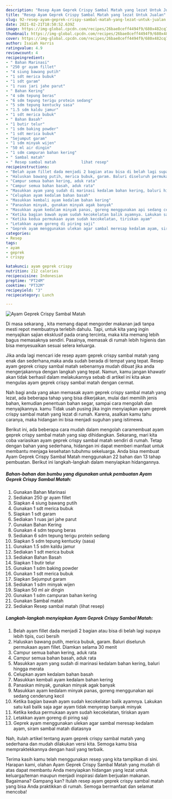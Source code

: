 ```yaml
---
description: "Resep Ayam Geprek Crispy Sambal Matah yang lezat Untuk Jualan"
title: "Resep Ayam Geprek Crispy Sambal Matah yang lezat Untuk Jualan"
slug: 92-resep-ayam-geprek-crispy-sambal-matah-yang-lezat-untuk-jualan
date: 2021-02-21T18:50:52.639Z
image: https://img-global.cpcdn.com/recipes/26bae8ceff4494f9/680x482cq70/ayam-geprek-crispy-sambal-matah-foto-resep-utama.jpg
thumbnail: https://img-global.cpcdn.com/recipes/26bae8ceff4494f9/680x482cq70/ayam-geprek-crispy-sambal-matah-foto-resep-utama.jpg
cover: https://img-global.cpcdn.com/recipes/26bae8ceff4494f9/680x482cq70/ayam-geprek-crispy-sambal-matah-foto-resep-utama.jpg
author: Isaiah Harris
ratingvalue: 4.9
reviewcount: 4
recipeingredient:
- " Bahan Marinasi"
- "250 gr ayam fillet"
- "4 siung bawang putih"
- "1 sdt merica bubuk"
- "1 sdt garam"
- "1 ruas jari jahe parut"
- " Bahan Kering"
- "4 sdm tepung beras"
- "6 sdm tepung terigu protein sedang"
- "5 sdm tepung kentucky sasa"
- "1.5 sdm kaldu jamur"
- "1 sdt merica bubuk"
- " Bahan Basah"
- "1 butir telur"
- "1 sdm baking powder"
- "1 sdt merica bubuk"
- "Sejumput garam"
- "1 sdm minyak wijen"
- "50 ml air dingin"
- "1 sdm campuran bahan kering"
- " Sambal matah"
- " Resep sambal matah           lihat resep"
recipeinstructions:
- "Belah ayam fillet dada menjadi 2 bagian atau bisa di belah lagi supaya lebih tipis, cuci bersih"
- "Haluskan bawang putih, merica bubuk, garam. Baluri diseluruh permukaan ayam fillet. Diamkan selama 30 menit"
- "Campur semua bahan kering, aduk rata"
- "Campur semua bahan basah, aduk rata"
- "Masukkan ayam yang sudah di marinasi kedalam bahan kering, baluri hingga merata"
- "Celupkan ayam kedalam bahan basah"
- "Masukkan kembali ayam kedalam bahan kering"
- "Panaskan minyak, gunakan minyak agak banyak"
- "Masukkan ayam kedalam minyak panas, goreng menggunakan api sedang cenderung kecil"
- "Ketika bagian bawah ayam sudah kecokelatan balik ayamnya. Lakukan satu kali balik saja agar ayam tidak menyerap banyak minyak"
- "Ketika kedua permukaan ayam sudah kecokelatan, tiriskan ayam"
- "Letakkan ayam goreng di piring saji"
- "Geprek ayam menggunakan ulekan agar sambal meresap kedalam ayam, siram sambal matah diatasnya"
categories:
- Resep
tags:
- ayam
- geprek
- crispy

katakunci: ayam geprek crispy 
nutrition: 212 calories
recipecuisine: Indonesian
preptime: "PT24M"
cooktime: "PT32M"
recipeyield: "3"
recipecategory: Lunch

---
```



![Ayam Geprek Crispy Sambal Matah](https://img-global.cpcdn.com/recipes/26bae8ceff4494f9/680x482cq70/ayam-geprek-crispy-sambal-matah-foto-resep-utama.jpg)

Di masa  sekarang , kita memang dapat mengorder makanan jadi tanpa mesti repot membuatnya terlebih dahulu. Tapi, untuk kita yang ingin menyajikan sajian eksklusif pada orang tercinta, maka kita memang lebih bagus memasaknya sendiri. Pasalnya, memasak di rumah lebih higienis dan bisa menyesuaikan sesuai selera keluarga.

Jika anda lagi mencari ide resep ayam geprek crispy sambal matah yang enak dan sederhana,maka anda sudah berada di tempat yang tepat. Resep ayam geprek crispy sambal matah  sebenarnya mudah dibuat jika anda mengerjakannya dengan langkah yang tepat. Namun, kamu jangan khawatir akan tidak berhasil dalam melakukannya 
sebab di artikel ini kita akan mengulas ayam geprek crispy sambal matah dengan cermat.  



Nah bagi anda yang akan memasak ayam geprek crispy sambal matah yang lezat, ada beberapa tahap yang bisa dikerjakan, mulai dari memilih jenis bahan, kemudian penentuan bahan segar, sampai cara mengolah dan menyajikannya. kamu Tidak usah pusing jika ingin menyiapkan ayam geprek crispy sambal matah yang lezat di rumah. Karena, asalkan kamu  tahu caranya, maka hidangan ini bisa menjadi suguhan yang istimewa.

Berikut ini, ada beberapa cara mudah dalam mengolah caramembuat ayam geprek crispy sambal matah yang siap dihidangkan. Sekarang, mari kita coba variasikan ayam geprek crispy sambal matah sendiri di rumah. Tetap dengan bahan yang sederhana, hidangan ini dapat memberi manfaat untuk membantu menjaga kesehatan tubuhmu sekeluarga. Anda bisa membuat Ayam Geprek Crispy Sambal Matah menggunakan 22 bahan dan 13 tahap pembuatan. Berikut ini langkah-langkah dalam menyiapkan hidangannya.

<!--inarticleads1-->

##### Bahan-bahan dan bumbu yang digunakan untuk pembuatan Ayam Geprek Crispy Sambal Matah:

1. Gunakan  Bahan Marinasi
1. Sediakan 250 gr ayam fillet
1. Siapkan 4 siung bawang putih
1. Gunakan 1 sdt merica bubuk
1. Siapkan 1 sdt garam
1. Sediakan 1 ruas jari jahe parut
1. Gunakan  Bahan Kering
1. Gunakan 4 sdm tepung beras
1. Sediakan 6 sdm tepung terigu protein sedang
1. Siapkan 5 sdm tepung kentucky (sasa)
1. Gunakan 1.5 sdm kaldu jamur
1. Sediakan 1 sdt merica bubuk
1. Sediakan  Bahan Basah
1. Siapkan 1 butir telur
1. Gunakan 1 sdm baking powder
1. Gunakan 1 sdt merica bubuk
1. Siapkan Sejumput garam
1. Sediakan 1 sdm minyak wijen
1. Siapkan 50 ml air dingin
1. Gunakan 1 sdm campuran bahan kering
1. Gunakan  Sambal matah
1. Sediakan  Resep sambal matah           (lihat resep)




<!--inarticleads2-->

##### Langkah-langkah menyiapkan Ayam Geprek Crispy Sambal Matah:

1. Belah ayam fillet dada menjadi 2 bagian atau bisa di belah lagi supaya lebih tipis, cuci bersih
1. Haluskan bawang putih, merica bubuk, garam. Baluri diseluruh permukaan ayam fillet. Diamkan selama 30 menit
1. Campur semua bahan kering, aduk rata
1. Campur semua bahan basah, aduk rata
1. Masukkan ayam yang sudah di marinasi kedalam bahan kering, baluri hingga merata
1. Celupkan ayam kedalam bahan basah
1. Masukkan kembali ayam kedalam bahan kering
1. Panaskan minyak, gunakan minyak agak banyak
1. Masukkan ayam kedalam minyak panas, goreng menggunakan api sedang cenderung kecil
1. Ketika bagian bawah ayam sudah kecokelatan balik ayamnya. Lakukan satu kali balik saja agar ayam tidak menyerap banyak minyak
1. Ketika kedua permukaan ayam sudah kecokelatan, tiriskan ayam
1. Letakkan ayam goreng di piring saji
1. Geprek ayam menggunakan ulekan agar sambal meresap kedalam ayam, siram sambal matah diatasnya




Nah, itulah artikel tentang  ayam geprek crispy sambal matah  yang sederhana dan mudah dilakukan versi kita. Semoga kamu bisa mempraktekkannya dengan hasil yang terbaik. 

Terima kasih kamu telah menggunakan resep yang kita tampilkan di sini. Harapan kami, olahan  Ayam Geprek Crispy Sambal Matah yang mudah di atas dapat membantu Anda menyiapkan hidangan yang lezat untuk keluarga/teman maupun menjadi inspirasi dalam berjualan makanan. Bagaimana? Gampang kan? Itulah resep ayam geprek crispy sambal matah yang bisa Anda praktikkan di rumah. Semoga bermanfaat dan selamat mencoba!

